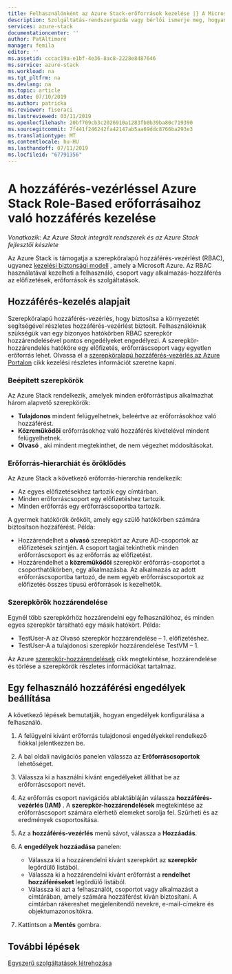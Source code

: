 ```yaml
---
title: Felhasználónként az Azure Stack-erőforrások kezelése |} A Microsoft Docs
description: Szolgáltatás-rendszergazda vagy bérlői ismerje meg, hogyan kezelheti a szerepköralapú hozzáférés-vezérlés (RBAC) engedélyekkel.
services: azure-stack
documentationcenter: ''
author: PatAltimore
manager: femila
editor: ''
ms.assetid: cccac19a-e1bf-4e36-8ac8-2228e8487646
ms.service: azure-stack
ms.workload: na
ms.tgt_pltfrm: na
ms.devlang: na
ms.topic: article
ms.date: 07/10/2019
ms.author: patricka
ms.reviewer: fiseraci
ms.lastreviewed: 03/11/2019
ms.openlocfilehash: 20bf709cb3c2026910a1283fb0b39ba80c719390
ms.sourcegitcommit: 7f441f246242fa42147ab5aa69ddc8766ba293e3
ms.translationtype: MT
ms.contentlocale: hu-HU
ms.lasthandoff: 07/11/2019
ms.locfileid: "67791356"
---
```

# <a name="manage-access-to-resources-with-azure-stack-role-based-access-control"></a>A hozzáférés-vezérléssel Azure Stack Role-Based erőforrásaihoz való hozzáférés kezelése

*Vonatkozik: Az Azure Stack integrált rendszerek és az Azure Stack fejlesztői készlete*

Az Azure Stack is támogatja a szerepköralapú hozzáférés-vezérlést (RBAC), ugyanez [kezelési biztonsági modell](https://docs.microsoft.com/azure/role-based-access-control/overview) , amely a Microsoft Azure. Az RBAC használatával kezelheti a felhasználó, csoport vagy alkalmazás-hozzáférés az előfizetések, erőforrások és szolgáltatások.

## <a name="basics-of-access-management"></a>Hozzáférés-kezelés alapjait

Szerepköralapú hozzáférés-vezérlés, hogy biztosítsa a környezetét segítségével részletes hozzáférés-vezérlést biztosít. Felhasználóknak szükségük van egy bizonyos hatókörben RBAC szerepkör hozzárendelésével pontos engedélyeket engedélyezi. A szerepkör-hozzárendelés hatóköre egy előfizetés, erőforráscsoport vagy egyetlen erőforrás lehet. Olvassa el a [szerepköralapú hozzáférés-vezérlés az Azure Portalon](https://docs.microsoft.com/azure/role-based-access-control/overview) cikk kezelési részletes információt szeretne kapni.

### <a name="built-in-roles"></a>Beépített szerepkörök

Az Azure Stack rendelkezik, amelyek minden erőforrástípus alkalmazhat három alapvető szerepkörök:

* **Tulajdonos** mindent felügyelhetnek, beleértve az erőforrásokhoz való hozzáférést.
* **Közreműködői** erőforrásokhoz való hozzáférés kivételével mindent felügyelhetnek.
* **Olvasó** , aki mindent megtekinthet, de nem végezhet módosításokat.

### <a name="resource-hierarchy-and-inheritance"></a>Erőforrás-hierarchiát és öröklődés

Az Azure Stack a következő erőforrás-hierarchia rendelkezik:

* Az egyes előfizetésekhez tartozik egy címtárban.
* Minden erőforráscsoport egy előfizetéshez tartozik.
* Minden erőforrás egy erőforráscsoportba tartozik.

A gyermek hatókörök örökölt, amely egy szülő hatókörben számára biztosítson hozzáférést. Példa:

* Hozzárendelhet a **olvasó** szerepkört az Azure AD-csoportok az előfizetések szintjén. A csoport tagjai tekinthetik minden erőforráscsoport és az erőforrás az előfizetést.
* Hozzárendelhet a **közreműködői** szerepkör erőforrás-csoportot a csoporthatókörben, egy alkalmazásba. Az alkalmazás az adott erőforráscsoportba tartozó, de nem egyéb erőforráscsoportok az előfizetés összes típusú erőforrások is kezelhetők.

### <a name="assigning-roles"></a>Szerepkörök hozzárendelése

Egynél több szerepkörhöz hozzárendelni egy felhasználóhoz, és minden egyes szerepkör társítható egy másik hatókört. Példa:

* TestUser-A az Olvasó szerepkör hozzárendelése – 1. előfizetéshez.
* TestUser-A a tulajdonosi szerepkör hozzárendelése TestVM – 1.

Az Azure [szerepkör-hozzárendelések](https://docs.microsoft.com/azure/role-based-access-control/role-assignments-portal) cikk megtekintése, hozzárendelése és törlése a szerepkörök részletes információkat tartalmaz.

## <a name="set-access-permissions-for-a-user"></a>Egy felhasználó hozzáférési engedélyek beállítása

A következő lépések bemutatják, hogyan engedélyek konfigurálása a felhasználó.

1. A felügyelni kívánt erőforrás tulajdonosi engedélyekkel rendelkező fiókkal jelentkezzen be.
2. A bal oldali navigációs panelen válassza az **Erőforráscsoportok** lehetőséget.
3. Válassza ki a használni kívánt engedélyeket állíthat be az erőforráscsoport nevét.
4. Az erőforrás csoport navigációs ablaktábláján válassza **hozzáférés-vezérlés (IAM)** . A **szerepkör-hozzárendelések** megtekintése az erőforráscsoport számára elérhető elemeket sorolja fel. Szűrheti és az eredmények csoportosítása.
5. Az a **hozzáférés-vezérlés** menü sávot, válassza a **Hozzáadás**.
6. A **engedélyek hozzáadása** panelen:

   * Válassza ki a hozzárendelni kívánt szerepkört az **szerepkör** legördülő listából.
   * Válassza ki a hozzárendelni kívánt erőforrást a **rendelhet hozzáféréseket** legördülő listából.
   * Válassza ki azt a felhasználót, csoportot vagy alkalmazást a címtárában, amely számára hozzáférést kíván biztosítani. A címtárban rákereshet megjelenítendő nevekre, e-mail-címekre és objektumazonosítókra.

7. Kattintson a **Mentés** gombra.

## <a name="next-steps"></a>További lépések

[Egyszerű szolgáltatások létrehozása](../operator/azure-stack-create-service-principals.md)
